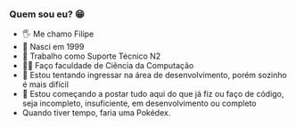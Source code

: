 ### Quem sou eu? 😁
- 🖐  Me chamo Filipe
- 🎈  Nasci em 1999 
- 💼 Trabalho como Suporte Técnico N2
- 👨‍💻 Faço faculdade de Ciência da Computação
- 🎨 Estou tentando ingressar na área de desenvolvimento, porém sozinho é mais difícil
- 🔰 Estou começando a postar tudo aqui do que já fiz ou faço de código, seja incompleto, insuficiente, em desenvolvimento ou completo
- Quando tiver tempo, faria uma Pokédex.

<!--
**Fellepss/Fellepss** is a ✨ _special_ ✨ repository because its `README.md` (this file) appears on your GitHub profile.

Here are some ideas to get you started:

- 🔭 I’m currently working on ...
- 🌱 I’m currently learning ...
- 👯 I’m looking to collaborate on ...
- 🤔 I’m looking for help with ...
- 💬 Ask me about ...
- 📫 How to reach me: ...
- 😄 Pronouns: ...
- ⚡ Fun fact: ...
-->

